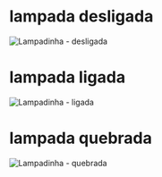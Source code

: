 # lampada desligada


![Lampadinha - desligada](https://user-images.githubusercontent.com/83795938/142541541-b848f4e6-3ade-45f7-8c80-fc02e882c868.png)


# lampada ligada


![Lampadinha - ligada](https://user-images.githubusercontent.com/83795938/142542255-351ed5b8-d478-4f46-9b62-8f7dc15f2cdd.png)



# lampada quebrada


![Lampadinha - quebrada](https://user-images.githubusercontent.com/83795938/142542556-c1bb98c1-1305-427f-b993-8765631fdab0.png)
